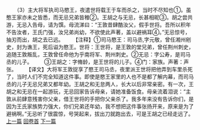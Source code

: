 　　（3）主大将军执司马愍王，夜遣世将载王于车而杀之，当时不尽知也①。虽憨王家亦未之皆悉，而无忌兄弟皆稚②。王胡之与无忌，长甚相昵③。胡之尝共游，无忌入告母，请为馔。母流涕曰：“王敦昔肆酷汝父，假手世将。吾所以积年不告汝者，王氏门强，汝兄弟尚幼，不欲使此声著，盖以避祸耳④。”无忌惊号，抽刃而出，胡之去已远。
　　【注释】①司马愍王：司马丞,字元敬，曾任湘州剜史，封为谯王，死后谥为愍王。世将：王世将，是王敦的堂兄弟，曾任荆州刺史，追随王敦叛乱，王敦曾任命他为乎南将军、荆州刺史。②无忌：字公寿，是司马丞的儿子。
　　③王胡之：字脩龄，是王世将的儿子。④门：家族。声著：声张。
　　【译文】大将军王敦捉享了愍王司马丞，夜里派王世将把他弄到车里杀死了，当时人们不完全知道这件事。即使是愍王家里的人也不是都了解内幕，而司马丞的儿子无忌兄弟又都年幼。王胡之和无怠两人，长大以后非常亲密。有一次，王胡之和无忌在一起游玩，无忌回家告诉母亲，请她准备饭食。母亲流着泪说：“主敦从前肆意残害你父亲，借王世将的手把你父亲杀了。我多年来没有告诉你们，是因为王氏家族势力强大，你们兄弟还年幼，我不想把这件事张扬开来，原来是为了避祸啊。”无忌听了很震惊，号哭起来，拔出刀就跑出去，可是王胡之已经走远了。
<br>[上一篇](36_2) [回卷首](36_0) [下一篇](36_4)

